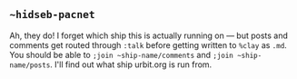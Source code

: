 ## `~hidseb-pacnet`
Ah, they do!  I forget which ship this is actually running on — but posts and comments get routed through `:talk` before getting written to `%clay` as `.md`.  You should be able to `;join ~ship-name/comments` and `;join ~ship-name/posts`.  I'll find out what ship urbit.org is run from.